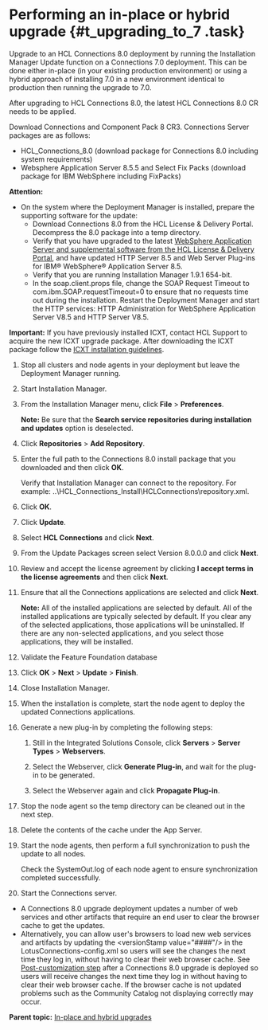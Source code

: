 # Performing an in-place or hybrid upgrade {#t_upgrading_to_7 .task}

Upgrade to an HCL Connections 8.0 deployment by running the Installation Manager Update function on a Connections 7.0 deployment. This can be done either in-place \(in your existing production environment\) or using a hybrid approach of installing 7.0 in a new environment identical to production then running the upgrade to 7.0.

After upgrading to HCL Connections 8.0, the latest HCL Connections 8.0 CR needs to be applied.

Download Connections and Component Pack 8 CR3. Connections Server packages are as follows:

-   HCL\_Connections\_8.0 \(download package for Connections 8.0 including system requirements\)
-   Websphere Application Server 8.5.5 and Select Fix Packs \(download package for IBM WebSphere including FixPacks\)

**Attention:**

-   On the system where the Deployment Manager is installed, prepare the supporting software for the update:
    -   Download Connections 8.0 from the HCL License & Delivery Portal. Decompress the 8.0 package into a temp directory.
    -   Verify that you have upgraded to the latest [WebSphere Application Server and supplemental software from the HCL License & Delivery Portal](https://hclsoftware.flexnetoperations.com/flexnet/operationsportal/entitledDownloadFile.action?downloadPkgId=Websphere+Application+Server+8.5.5+and+Select+Fix+Packs&orgId=HCL&fromRecentFile=false&fromRecentPkg=false&fromDL=false), and have updated HTTP Server 8.5 and Web Server Plug-ins for IBM® WebSphere® Application Server 8.5.
    -   Verify that you are running Installation Manager 1.9.1 654-bit.
    -   In the soap.client.props file, change the SOAP Request Timeout to com.ibm.SOAP.requestTimeout=0 to ensure that no requests time out during the installation. Restart the Deployment Manager and start the HTTP services: HTTP Administration for WebSphere Application Server V8.5 and HTTP Server V8.5.

**Important:** If you have previously installed ICXT, <!--deselect the **Feature Foundation** check box when upgrading to Connections 8.0 CR1 and--> contact HCL Support to acquire the new ICXT upgrade package. After downloading the ICXT package follow the [ICXT installation guidelines](https://help.hcltechsw.com/connections/api/icxt/install-guide-scripted.html).

<!--**Note:** In an in-place upgrade, previous configurations for IBM FileNet and Metrics deployments will be retained in Connections 8.0 CR2 going forward.-->

1.  Stop all clusters and node agents in your deployment but leave the Deployment Manager running.

2.  Start Installation Manager.

3.  From the Installation Manager menu, click **File** \> **Preferences**.

    **Note:** Be sure that the **Search service repositories during installation and updates** option is deselected.

4.  Click **Repositories** \> **Add Repository**.

5.  Enter the full path to the Connections 8.0 install package that you downloaded and then click **OK**.

    Verify that Installation Manager can connect to the repository. For example: ..\\HCL\_Connections\_Install\\HCLConnections\\repository.xml.

6.  Click **OK**.

7.  Click **Update**.

8.  Select **HCL Connections** and click **Next**.

9.  From the Update Packages screen select Version 8.0.0.0 and click **Next**.

10. Review and accept the license agreement by clicking **I accept terms in the license agreements** and then click **Next**.

11. Ensure that all the Connections applications are selected and click **Next**.

    **Note:** All of the installed applications are selected by default. All of the installed applications are typically selected by default. If you clear any of the selected applications, those applications will be uninstalled. If there are any non-selected applications, and you select those applications, they will be installed.

12. Validate the Feature Foundation database

13. Click **OK** \> **Next** \> **Update** \> **Finish**.

14. Close Installation Manager.

15. When the installation is complete, start the node agent to deploy the updated Connections applications.

16. Generate a new plug-in <!--\(to include the new Highlights app and refresh all app endpoint definitions\)--> by completing the following steps:

    1.  Still in the Integrated Solutions Console, click **Servers** \> **Server Types** \> **Webservers**.

    2.  Select the Webserver, click **Generate Plug-in**, and wait for the plug-in to be generated.

    3.  Select the Webserver again and click **Propagate Plug-in**.

17. Stop the node agent so the temp directory can be cleaned out in the next step.

18. Delete the contents of the cache under the App Server.

19. Start the node agents, then perform a full synchronization to push the update to all nodes.

    Check the SystemOut.log of each node agent to ensure synchronization completed successfully.

22. Start the Connections server.


<!---   **Required database update to Profiles:** Deployments that upgrade from Connections 7.0 are required to manually run the Profiles database schema. See [Updating databases](t_update_databases-manual.md).-->
-   A Connections 8.0 upgrade deployment updates a number of web services and other artifacts that require an end user to clear the browser cache to get the updates.
-   Alternatively, you can allow user's browsers to load new web services and artifacts by updating the <versionStamp value="\#\#\#\#"/\> in the LotusConnections-config.xml so users will see the changes the next time they log in, without having to clear their web browser cache. See [Post-customization step](../customize/t_admin_common_customize_postreq.md) after a Connections 8.0 upgrade is deployed so users will receive changes the next time they log in without having to clear their web browser cache. If the browser cache is not updated problems such as the Community Catalog not displaying correctly may occur.

**Parent topic:** [In-place and hybrid upgrades](../migrate/c_inplace_upgrade.md)

<!--12. Enter the administrative ID and password of the Deployment Manager and click **Validate**.

    **Note:** This ID is set to the connectionsAdmin J2C authentication alias, which is mapped to the following Java™ EE roles: dsx-admin, widget-admin, and search-admin. It is also used by the service integration bus. If you plan to use security management software such as Tivoli® Access Manager or SiteMinder, the ID that you specify here must exist in the LDAP directory. For more information, see the *Switching to unique administrator IDs for system level communication* topic.
    
    13. In the Topology panel, select the topology that matches the deployment

    **Note:** By default, the IC360 application will be selected to be deployed as a new application. In medium and large deployments, it will deploy to a new WebSphere cluster called IC360Cluster. If you prefer to deploy the application to an existing WebSphere cluster, use the topology panel to override this option and select an existing cluster for deployment.-->
